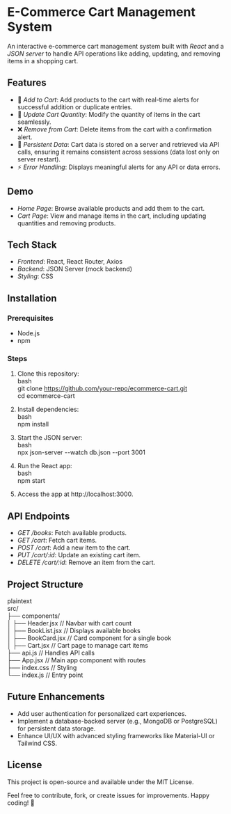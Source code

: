 # E-Commerce Cart Management System  

An interactive e-commerce cart management system built with *React* and a *JSON server* to handle API operations like adding, updating, and removing items in a shopping cart.  

## Features  
- 🛒 *Add to Cart*: Add products to the cart with real-time alerts for successful addition or duplicate entries.  
- 🔄 *Update Cart Quantity*: Modify the quantity of items in the cart seamlessly.  
- ❌ *Remove from Cart*: Delete items from the cart with a confirmation alert.  
- 💾 *Persistent Data*: Cart data is stored on a server and retrieved via API calls, ensuring it remains consistent across sessions (data lost only on server restart).  
- ⚡ *Error Handling*: Displays meaningful alerts for any API or data errors.  

## Demo  
- *Home Page*: Browse available products and add them to the cart.  
- *Cart Page*: View and manage items in the cart, including updating quantities and removing products.  

## Tech Stack  
- *Frontend*: React, React Router, Axios  
- *Backend*: JSON Server (mock backend)  
- *Styling*: CSS  

## Installation  

### Prerequisites  
- Node.js  
- npm  

### Steps  
1. Clone this repository:  
   bash  
   git clone https://github.com/your-repo/ecommerce-cart.git  
   cd ecommerce-cart  
     
2. Install dependencies:  
   bash  
   npm install  
     
3. Start the JSON server:  
   bash  
   npx json-server --watch db.json --port 3001  
     
4. Run the React app:  
   bash  
   npm start  
     
5. Access the app at http://localhost:3000.  

## API Endpoints  
- *GET /books*: Fetch available products.  
- *GET /cart*: Fetch cart items.  
- *POST /cart*: Add a new item to the cart.  
- *PUT /cart/:id*: Update an existing cart item.  
- *DELETE /cart/:id*: Remove an item from the cart.  

## Project Structure  
plaintext  
src/  
├── components/  
│   ├── Header.jsx          // Navbar with cart count  
│   ├── BookList.jsx        // Displays available books  
│   ├── BookCard.jsx        // Card component for a single book  
│   ├── Cart.jsx            // Cart page to manage cart items  
├── api.js                  // Handles API calls  
├── App.jsx                 // Main app component with routes  
├── index.css               // Styling  
└── index.js                // Entry point  
  

## Future Enhancements  
- Add user authentication for personalized cart experiences.  
- Implement a database-backed server (e.g., MongoDB or PostgreSQL) for persistent data storage.  
- Enhance UI/UX with advanced styling frameworks like Material-UI or Tailwind CSS.  

## License  
This project is open-source and available under the MIT License.  

Feel free to contribute, fork, or create issues for improvements. Happy coding! 🚀
